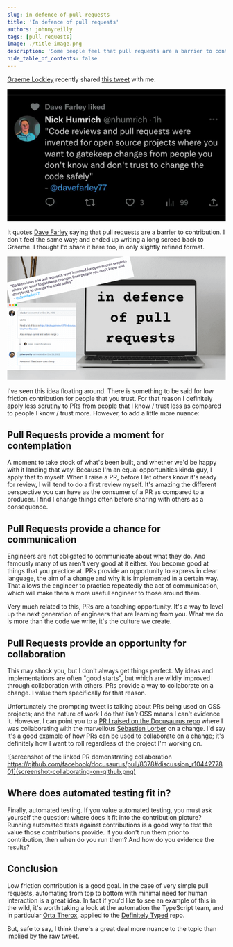 ```yaml
---
slug: in-defence-of-pull-requests
title: 'In defence of pull requests'
authors: johnnyreilly
tags: [pull requests]
image: ./title-image.png
description: 'Some people feel that pull requests are a barrier to contribution. I disagree. Here's why.'
hide_table_of_contents: false
---
```


[Graeme Lockley](https://twitter.com/lockersmyboy) recently shared [this tweet](https://twitter.com/nhumrich/status/1623435760379768832) with me:

![screenshot of tweet saying "Code reviews and pull requests were invented for open source projects where you want to gatekeep changes from people you don't know and don't trust to change the code safely"](screenshot-tweet-code-reviews-and-pull-requests.webp)

It quotes [Dave Farley](https://twitter.com/davefarley77) saying that pull requests are a barrier to contribution. I don't feel the same way; and ended up writing a long screed back to Graeme. I thought I'd share it here too, in only slightly refined format.

![title image reading "In defence of pull requests"](title-image.png)

<!--truncate-->

I've seen this idea floating around. There is something to be said for low friction contribution for people that you trust. For that reason I definitely apply less scrutiny to PRs from people that I know / trust less as compared to people I know / trust more. However, to add a little more nuance:

## Pull Requests provide a moment for contemplation

A moment to take stock of what's been built, and whether we'd be happy with it landing that way. Because I'm an equal opportunities kinda guy, I apply that to myself. When I raise a PR, before I let others know it's ready for review, I will tend to do a first review myself. It's amazing the different perspective you can have as the consumer of a PR as compared to a producer. I find I change things often before sharing with others as a consequence.

## Pull Requests provide a chance for communication

Engineers are not obligated to communicate about what they do. And famously many of us aren't very good at it either. You become good at things that you practice at. PRs provide an opportunity to express in clear language, the aim of a change and why it is implemented in a certain way. That allows the engineer to practice repeatedly the act of communication, which will make them a more useful engineer to those around them.

Very much related to this, PRs are a teaching opportunity. It's a way to level up the next generation of engineers that are learning from you. What we do is more than the code we write, it's the culture we create.

## Pull Requests provide an opportunity for collaboration

This may shock you, but I don't always get things perfect. My ideas and implementations are often "good starts", but which are wildly improved through collaboration with others. PRs provide a way to collaborate on a change. I value them specifically for that reason.

Unfortunately the prompting tweet is talking about PRs being used on OSS projects; and the nature of work I do that _isn't_ OSS means I can't evidence it. However, I can point you to a [PR I raised on the Docusaurus repo](https://github.com/facebook/docusaurus/pull/8378#discussion_r1044277801) where I was collaborating with the marvellous [Sébastien Lorber](https://github.com/slorber) on a change. I'd say it's a good example of how PRs can be used to collaborate on a change; it's definitely how I want to roll regardless of the project I'm working on.

![screenshot of the linked PR demonstrating collaboration https://github.com/facebook/docusaurus/pull/8378#discussion_r1044277801](screenshot-collaborating-on-github.png)

## Where does automated testing fit in?

Finally, automated testing. If you value automated testing, you must ask yourself the question: where does it fit into the contribution picture? Running automated tests against contributions is a good way to test the value those contributions provide. If you don't run them prior to contribution, then when do you run them? And how do you evidence the results?

## Conclusion

Low friction contribution is a good goal. In the case of very simple pull requests, automating from top to bottom with minimal need for human interaction is a great idea. In fact if you'd like to see an example of this in the wild, it's worth taking a look at the automation the TypeScript team, and in particular [Orta Therox](https://orta.io), applied to the [Definitely Typed](https://github.com/DefinitelyTyped/DefinitelyTyped) repo.

But, safe to say, I think there's a great deal more nuance to the topic than implied by the raw tweet.
